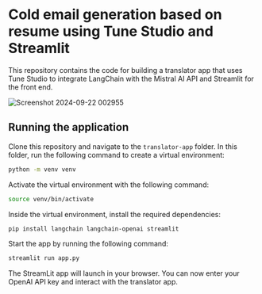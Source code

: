 # Cold email generation based on resume using Tune Studio and Streamlit

This repository contains the code for building a translator app that uses Tune Studio to integrate LangChain with the Mistral AI API and Streamlit for the front end. 

![Screenshot 2024-09-22 002955](https://github.com/user-attachments/assets/1587c800-6294-4c4a-b9ab-3406671acf7f)


## Running the application

Clone this repository and navigate to the `translator-app` folder. In this folder, run the following command to create a virtual environment: 

```sh
python -m venv venv
```

Activate the virtual environment with the following command: 

```sh
source venv/bin/activate
```

Inside the virtual environment, install the required dependencies: 

```sh
pip install langchain langchain-openai streamlit
```

Start the app by running the following command: 

```sh
streamlit run app.py
```

The StreamLit app will launch in your browser. You can now enter your OpenAI API key and interact with the translator app. 

